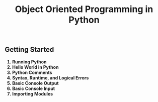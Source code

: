 <center><h1><b>Object Oriented Programming in Python </h1></center>
<br>
<h2>Getting Started</h2>
<ol>
  <li> Running Python </li>
  <li> Hello World in Python </li>
  <li> Python Comments </li>
  <li> Syntax, Runtime, and Logical Errors </li>
  <li> Basic Console Output </li>
  <li> Basic Console Input </li>
  <li> Importing Modules </li>
</ol>
